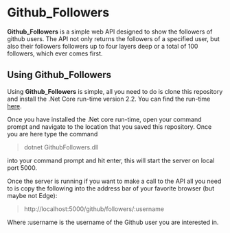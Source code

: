 # Github_Followers

**Github_Followers** is a simple web API designed to show the followers of github users. The API not only returns the followers of a specified user, but also their followers followers up to four layers deep or a total of 100 followers, which ever comes first.

## Using Github_Followers

Using **Github_Followers** is simple, all you need to do is clone this repository and install the .Net Core run-time version 2.2. You can find the run-time [here](https://dotnet.microsoft.com/download/dotnet-core/2.2).

Once you have installed the .Net core run-time, open your command prompt and navigate to the location that you saved this repository. Once you are here type the command 
> dotnet GithubFollowers.dll

into your command prompt and hit enter, this will start the server on local port 5000.

Once the server is running if you want to make a call to the API all you need to is copy the following into the address bar of your favorite browser (but maybe not Edge):
> http://localhost:5000/github/followers/:username

Where :username is the username of the Github user you are interested in.